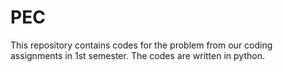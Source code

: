 # PEC
This repository contains codes for the problem from our coding assignments in 1st semester.
The codes are written in python.
